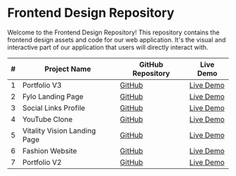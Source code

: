 


# Frontend Design Repository

Welcome to the Frontend Design Repository! This repository contains the frontend design assets and code for our web application. It's the visual and interactive part of our application that users will directly interact with.

| **#** | **Project Name**                   | **GitHub Repository**                                    | **Live Demo**                                             |
|-------|------------------------------------|---------------------------------------------------------|----------------------------------------------------------|
| 1     | Portfolio V3                       | [GitHub](https://github.com/et-mohan/v3)                | [Live Demo](https://etmohan7.vercel.app/)                |
| 2     | Fylo Landing Page                 | [GitHub](https://github.com/et-mohan/fylo-landing-page) | [Live Demo](https://fylo-landing-page-t5ml.onrender.com/)|
| 3     | Social Links Profile              | [GitHub](https://github.com/et-mohan/social-links-profile) | [Live Demo](https://social-links-profile-gyb6.onrender.com/) |
| 4     | YouTube Clone                     | [GitHub](https://github.com/et-mohan/youtube-clone)     | [Live Demo](https://youtube-clone-3ozu.onrender.com/)     |
| 5     | Vitality Vision Landing Page      | [GitHub](https://github.com/et-mohan/vitality-vision-landing-page) | [Live Demo](https://655f24f1d566960015e53ac8-agathokakological7.vercel.app/home1) |
| 6     | Fashion Website                   | [GitHub](https://github.com/et-mohan/Fashion-Website)   | [Live Demo](https://6539f00b4ab5c8001431957b-agathokakological7.vercel.app/fashionwebsite) |
| 7     | Portfolio V2                      | [GitHub](https://github.com/et-mohan/v2)                | [Live Demo](https://et-mohan.github.io/v2/)              |

